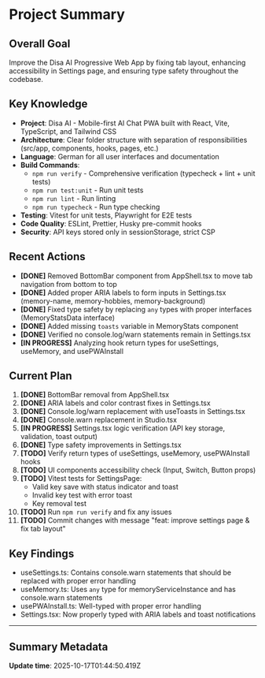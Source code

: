
# Project Summary

## Overall Goal
Improve the Disa AI Progressive Web App by fixing tab layout, enhancing accessibility in Settings page, and ensuring type safety throughout the codebase.

## Key Knowledge
- **Project**: Disa AI - Mobile-first AI Chat PWA built with React, Vite, TypeScript, and Tailwind CSS
- **Architecture**: Clear folder structure with separation of responsibilities (src/app, components, hooks, pages, etc.)
- **Language**: German for all user interfaces and documentation
- **Build Commands**: 
  - `npm run verify` - Comprehensive verification (typecheck + lint + unit tests)
  - `npm run test:unit` - Run unit tests
  - `npm run lint` - Run linting
  - `npm run typecheck` - Run type checking
- **Testing**: Vitest for unit tests, Playwright for E2E tests
- **Code Quality**: ESLint, Prettier, Husky pre-commit hooks
- **Security**: API keys stored only in sessionStorage, strict CSP

## Recent Actions
- **[DONE]** Removed BottomBar component from AppShell.tsx to move tab navigation from bottom to top
- **[DONE]** Added proper ARIA labels to form inputs in Settings.tsx (memory-name, memory-hobbies, memory-background)
- **[DONE]** Fixed type safety by replacing `any` types with proper interfaces (MemoryStatsData interface)
- **[DONE]** Added missing `toasts` variable in MemoryStats component
- **[DONE]** Verified no console.log/warn statements remain in Settings.tsx
- **[IN PROGRESS]** Analyzing hook return types for useSettings, useMemory, and usePWAInstall

## Current Plan
1. **[DONE]** BottomBar removal from AppShell.tsx
2. **[DONE]** ARIA labels and color contrast fixes in Settings.tsx  
3. **[DONE]** Console.log/warn replacement with useToasts in Settings.tsx
4. **[DONE]** Console.warn replacement in Studio.tsx
5. **[IN PROGRESS]** Settings.tsx logic verification (API key storage, validation, toast output)
6. **[DONE]** Type safety improvements in Settings.tsx
7. **[TODO]** Verify return types of useSettings, useMemory, usePWAInstall hooks
8. **[TODO]** UI components accessibility check (Input, Switch, Button props)
9. **[TODO]** Vitest tests for SettingsPage:
   - Valid key save with status indicator and toast
   - Invalid key test with error toast
   - Key removal test
10. **[TODO]** Run `npm run verify` and fix any issues
11. **[TODO]** Commit changes with message "feat: improve settings page & fix tab layout"

## Key Findings
- useSettings.ts: Contains console.warn statements that should be replaced with proper error handling
- useMemory.ts: Uses `any` type for memoryServiceInstance and has console.warn statements
- usePWAInstall.ts: Well-typed with proper error handling
- Settings.tsx: Now properly typed with ARIA labels and toast notifications

---

## Summary Metadata
**Update time**: 2025-10-17T01:44:50.419Z 
